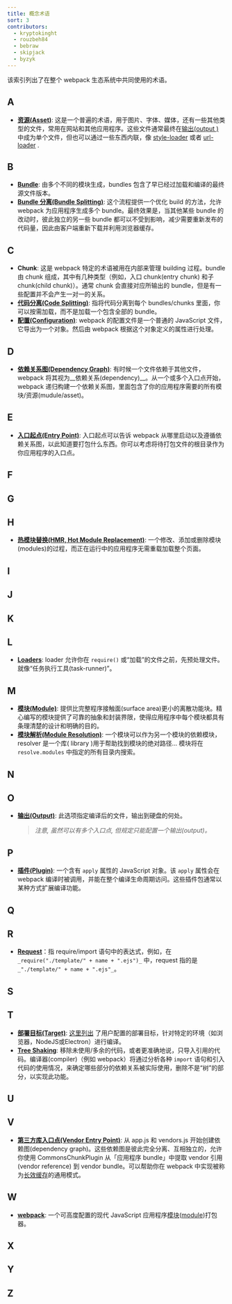 ```yaml
---
title: 概念术语
sort: 3
contributors:
  - kryptokinght
  - rouzbeh84
  - bebraw
  - skipjack
  - byzyk
---
```


该索引列出了在整个 webpack 生态系统中共同使用的术语。


## A

- [__资源(Asset)__](/guides/asset-management/): 这是一个普遍的术语，用于图片、字体、媒体，还有一些其他类型的文件，常用在网站和其他应用程序。这些文件通常最终在[输出(output )](/glossary#o) 中成为单个文件，但也可以通过一些东西内联，像 [style-loader](/loaders/style-loader) 或者 [url-loader](/loaders/url-loader) .


## B

- [__Bundle__](/guides/getting-started/#creating-a-bundle): 由多个不同的模块生成，bundles 包含了早已经过加载和编译的最终源文件版本。
- [__Bundle 分离(Bundle Splitting)__](/guides/code-splitting): 这个流程提供一个优化 build 的方法，允许 webpack 为应用程序生成多个 bundle。最终效果是，当其他某些 bundle 的改动时，彼此独立的另一些 bundle 都可以不受到影响，减少需要重新发布的代码量，因此由客户端重新下载并利用浏览器缓存。


## C

- __Chunk__: 这是 webpack 特定的术语被用在内部来管理 building 过程。bundle 由 chunk 组成，其中有几种类型（例如，入口 chunk(entry chunk) 和子 chunk(child chunk)）。通常 chunk 会直接对应所输出的 bundle，但是有一些配置并不会产生一对一的关系。
- [__代码分离(Code Splitting)__](/guides/code-splitting/): 指将代码分离到每个 bundles/chunks 里面，你可以按需加载，而不是加载一个包含全部的 bundle。
- [__配置(Configuration)__](/concepts/configuration/): webpack 的配置文件是一个普通的 JavaScript 文件，它导出为一个对象。然后由 webpack 根据这个对象定义的属性进行处理。


## D

- [__依赖关系图(Dependency Graph)__](/concepts/dependency-graph): 有时候一个文件依赖于其他文件，webpack 将其视为__依赖关系(dependency)__。从一个或多个入口点开始，webpack 递归构建一个依赖关系图，里面包含了你的应用程序需要的所有模块/资源(mudule/asset)。


## E

- [__入口起点(Entry Point)__](/concepts/entry-points): 入口起点可以告诉 webpack 从哪里启动以及遵循依赖关系图，以此知道要打包什么东西。你可以考虑将待打包文件的根目录作为你应用程序的入口点。


## F

## G

## H

- [__热模块替换(HMR, Hot Module Replacement)__](/concepts/hot-module-replacement): 一个修改、添加或删除模块(modules)的过程，而正在运行中的应用程序无需重载加载整个页面。


## I

## J

## K

## L

- [__Loaders__](/concepts/loaders): loader 允许你在 `require()` 或“加载”的文件之前，先预处理文件。就像“任务执行工具(task-runner)”。


## M

- [__模块(Module)__](/concepts/modules): 提供比完整程序接触面(surface area)更小的离散功能块。精心编写的模块提供了可靠的抽象和封装界限，使得应用程序中每个模块都具有条理清楚的设计和明确的目的。
- [__模块解析(Module Resolution)__](/concepts/module-resolution/): 一个模块可以作为另一个模块的依赖模块，resolver 是一个库( library )用于帮助找到模块的绝对路径... 模块将在 `resolve.modules` 中指定的所有目录内搜索。


## N

## O

- [__输出(Output)__](/concepts/output): 此选项指定编译后的文件，输出到硬盘的何处。
  > _注意, 虽然可以有多个入口点, 但规定只能配置一个输出(output)。_


## P

- [__插件(Plugin)__](/concepts/plugins): 一个含有 `apply` 属性的 JavaScript 对象。该 `apply` 属性会在 webpack 编译时被调用，并能在整个编译生命周期访问。这些插件包通常以某种方式扩展编译功能。


## Q

## R

- [__Request__](/guides/dependency-management/)：指 require/import 语句中的表达式，例如，在 `_require("./template/" + name + ".ejs")_` 中，request 指的是 `_"./template/" + name + ".ejs"_`。

## S

## T

- [__部署目标(Target)__](/configuration/target/): [这里列出](/configuration/target/) 了用户配置的部署目标，针对特定的环境（如浏览器，NodeJS或Electron）进行编译。
- [__Tree Shaking__](/guides/tree-shaking/): 移除未使用/多余的代码，或者更准确地说，只导入引用的代码。编译器(compiler)（例如 webpack）将通过分析各种 `import` 语句和引入代码的使用情况，来确定哪些部分的依赖关系被实际使用，删除不是“树”的部分，以实现此功能。


## U

## V

- [__第三方库入口点(Vendor Entry Point)__](/concepts/entry-points/#separate-app-and-vendor-entries):  从 app.js 和 vendors.js 开始创建依赖图(dependency graph)。这些依赖图是彼此完全分离、互相独立的，允许你使用 CommonsChunkPlugin 从「应用程序 bundle」中提取 vendor 引用(vendor reference) 到 vendor bundle。可以帮助你在 webpack 中实现被称为[长效缓存](/guides/caching/)的通用模式。


## W

- [__webpack__](/): 一个可高度配置的现代 JavaScript 应用程序[模块](/concepts/modules)([module](/concepts/modules))打包器。


## X

## Y

## Z
